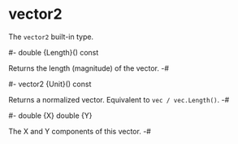 # vector2

<!-- api-definition -->
The `vector2` built-in type.

<!-- api-instance-methods -->
#-
double {Length}() const

Returns the length (magnitude) of the vector.
-#

#-
vector2 {Unit}() const

Returns a normalized vector. Equivalent to `vec / vec.Length()`.
-#

<!-- api-members -->
#-
double {X}
double {Y}

The X and Y components of this vector.
-#
